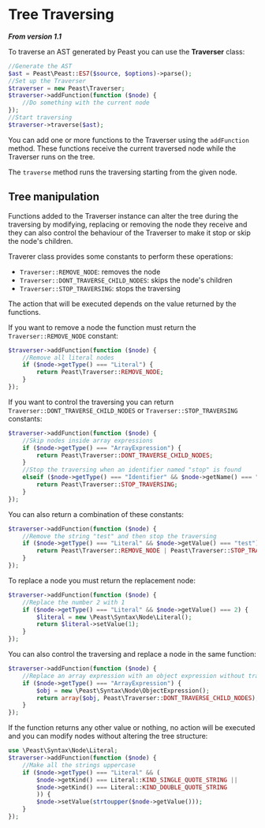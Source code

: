 Tree Traversing
==========
**_From version 1.1_**

To traverse an AST generated by Peast you can use the **Traverser** class:
```php
//Generate the AST
$ast = Peast\Peast::ES7($source, $options)->parse();
//Set up the Traverser
$traverser = new Peast\Traverser;
$traverser->addFunction(function ($node) {
    //Do something with the current node
});
//Start traversing
$traverser->traverse($ast);
```

You can add one or more functions to the Traverser using the `addFunction` method. These functions receive the current traversed node while the Traverser runs on the tree. 

The `traverse` method runs the traversing starting from the given node.

Tree manipulation
-------------
Functions added to the Traverser instance can alter the tree during the traversing by modifying, replacing or removing the node they receive and they can also control the behaviour of the Traverser to make it stop or skip the node's children.

Traverer class provides some constants to perform these operations:
* `Traverser::REMOVE_NODE`: removes the node
* `Traverser::DONT_TRAVERSE_CHILD_NODES`: skips the node's children
* `Traverser::STOP_TRAVERSING`: stops the traversing

The action that will be executed depends on the value returned by the functions.

If you want to remove a node the function must return the `Traverser::REMOVE_NODE` constant:
```php
$traverser->addFunction(function ($node) {
    //Remove all literal nodes
    if ($node->getType() === "Literal") {
        return Peast\Traverser::REMOVE_NODE;
    }
});
```

If you want to control the traversing you can return `Traverser::DONT_TRAVERSE_CHILD_NODES` or `Traverser::STOP_TRAVERSING` constants:
```php
$traverser->addFunction(function ($node) {
    //Skip nodes inside array expressions
    if ($node->getType() === "ArrayExpression") {
        return Peast\Traverser::DONT_TRAVERSE_CHILD_NODES;
    }
    //Stop the traversing when an identifier named "stop" is found
    elseif ($node->getType() === "Identifier" && $node->getName() === "stop") {
        return Peast\Traverser::STOP_TRAVERSING;
    }
});
```

You can also return a combination of these constants:
```php
$traverser->addFunction(function ($node) {
    //Remove the string "test" and then stop the traversing
    if ($node->getType() === "Literal" && $node->getValue() === "test") {
        return Peast\Traverser::REMOVE_NODE | Peast\Traverser::STOP_TRAVERSING;
    }
});
```

To replace a node you must return the replacement node:
```php
$traverser->addFunction(function ($node) {
    //Replace the number 2 with 1
    if ($node->getType() === "Literal" && $node->getValue() === 2) {
        $literal = new \Peast\Syntax\Node\Literal();
        return $literal->setValue(1);
    }
});
```

You can also control the traversing and replace a node in the same function:
```php
$traverser->addFunction(function ($node) {
    //Replace an array expression with an object expression without traversing its children
    if ($node->getType() === "ArrayExpression") {
        $obj = new \Peast\Syntax\Node\ObjectExpression();
        return array($obj, Peast\Traverser::DONT_TRAVERSE_CHILD_NODES);
    }
});
```

If the function returns any other value or nothing, no action will be executed and you can modify nodes without altering the tree structure:
```php
use \Peast\Syntax\Node\Literal;
$traverser->addFunction(function ($node) {
    //Make all the strings uppercase
    if ($node->getType() === "Literal" && (
        $node->getKind() === Literal::KIND_SINGLE_QUOTE_STRING ||
        $node->getKind() === Literal::KIND_DOUBLE_QUOTE_STRING
        )) {
        $node->setValue(strtoupper($node->getValue()));
    }
});
```